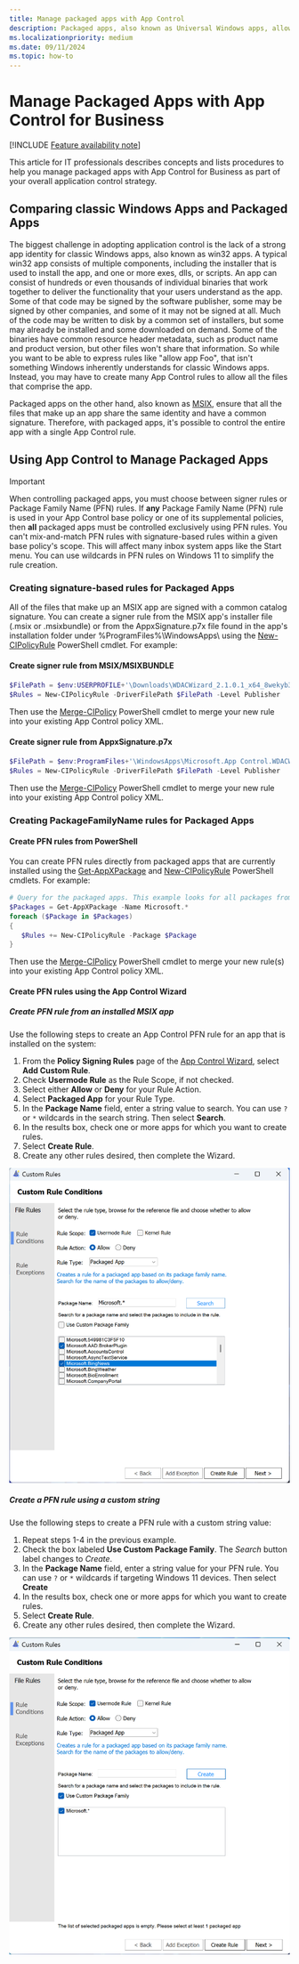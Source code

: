 ```yaml
---
title: Manage packaged apps with App Control
description: Packaged apps, also known as Universal Windows apps, allow you to control the entire app by using a single App Control for Business rule.
ms.localizationpriority: medium
ms.date: 09/11/2024
ms.topic: how-to
---
```


# Manage Packaged Apps with App Control for Business

[!INCLUDE [Feature availability note](../includes/feature-availability-note.md)]

This article for IT professionals describes concepts and lists procedures to help you manage packaged apps with App Control for Business as part of your overall application control strategy.

## Comparing classic Windows Apps and Packaged Apps

The biggest challenge in adopting application control is the lack of a strong app identity for classic Windows apps, also known as win32 apps. A typical win32 app consists of multiple components, including the installer that is used to install the app, and one or more exes, dlls, or scripts. An app can consist of hundreds or even thousands of individual binaries that work together to deliver the functionality that your users understand as the app. Some of that code may be signed by the software publisher, some may be signed by other companies, and some of it may not be signed at all. Much of the code may be written to disk by a common set of installers, but some may already be installed and some downloaded on demand. Some of the binaries have common resource header metadata, such as product name and product version, but other files won't share that information. So while you want to be able to express rules like "allow app Foo", that isn't something Windows inherently understands for classic Windows apps. Instead, you may have to create many App Control rules to allow all the files that comprise the app.

Packaged apps on the other hand, also known as [MSIX](/windows/msix/overview), ensure that all the files that make up an app share the same identity and have a common signature. Therefore, with packaged apps, it's possible to control the entire app with a single App Control rule.

## Using App Control to Manage Packaged Apps

> [!IMPORTANT]
> When controlling packaged apps, you must choose between signer rules or Package Family Name (PFN) rules. If **any** Package Family Name (PFN) rule is used in your App Control base policy or one of its supplemental policies, then **all** packaged apps must be controlled exclusively using PFN rules. You can't mix-and-match PFN rules with signature-based rules within a given base policy's scope. This will affect many inbox system apps like the Start menu. You can use wildcards in PFN rules on Windows 11 to simplify the rule creation.

### Creating signature-based rules for Packaged Apps

All of the files that make up an MSIX app are signed with a common catalog signature. You can create a signer rule from the MSIX app's installer file (\.msix or \.msixbundle) or from the AppxSignature.p7x file found in the app's installation folder under %ProgramFiles%\\WindowsApps\\ using the [New-CIPolicyRule](/powershell/module/configci/new-cipolicyrule) PowerShell cmdlet. For example:

#### Create signer rule from MSIX/MSIXBUNDLE

```powershell
$FilePath = $env:USERPROFILE+'\Downloads\WDACWizard_2.1.0.1_x64_8wekyb3d8bbwe.MSIX'
$Rules = New-CIPolicyRule -DriverFilePath $FilePath -Level Publisher
```

Then use the [Merge-CIPolicy](/powershell/module/configci/merge-cipolicy) PowerShell cmdlet to merge your new rule into your existing App Control policy XML.

#### Create signer rule from AppxSignature.p7x

```powershell
$FilePath = $env:ProgramFiles+'\WindowsApps\Microsoft.App Control.WDACWizard_2.1.0.1_x64__8wekyb3d8bbwe\AppxSignature.p7x'
$Rules = New-CIPolicyRule -DriverFilePath $FilePath -Level Publisher
```

Then use the [Merge-CIPolicy](/powershell/module/configci/merge-cipolicy) PowerShell cmdlet to merge your new rule into your existing App Control policy XML.

### Creating PackageFamilyName rules for Packaged Apps

#### Create PFN rules from PowerShell

You can create PFN rules directly from packaged apps that are currently installed using the [Get-AppXPackage](/powershell/module/appx/get-appxpackage) and [New-CIPolicyRule](/powershell/module/configci/new-cipolicyrule) PowerShell cmdlets. For example:

```powershell
# Query for the packaged apps. This example looks for all packages from Microsoft.
$Packages = Get-AppXPackage -Name Microsoft.*
foreach ($Package in $Packages)
{
   $Rules += New-CIPolicyRule -Package $Package
}
```

Then use the [Merge-CIPolicy](/powershell/module/configci/merge-cipolicy) PowerShell cmdlet to merge your new rule(s) into your existing App Control policy XML.

#### Create PFN rules using the App Control Wizard

##### Create PFN rule from an installed MSIX app

Use the following steps to create an App Control PFN rule for an app that is installed on the system:

1. From the **Policy Signing Rules** page of the [App Control Wizard](https://aka.ms/wdacwizard), select **Add Custom Rule**.
2. Check **Usermode Rule** as the Rule Scope, if not checked.
3. Select either **Allow** or **Deny** for your Rule Action.
4. Select **Packaged App** for your Rule Type.
5. In the **Package Name** field, enter a string value to search. You can use `?` or `*` wildcards in the search string. Then select **Search**.
6. In the results box, check one or more apps for which you want to create rules.
7. Select **Create Rule**.
8. Create any other rules desired, then complete the Wizard.

![Create PFN rule from App Control Wizard](../images/appcontrol-wizard-custom-pfn-rule.png)

##### Create a PFN rule using a custom string

Use the following steps to create a PFN rule with a custom string value:

1. Repeat steps 1-4 in the previous example.
2. Check the box labeled **Use Custom Package Family**. The *Search* button label changes to *Create*.
3. In the **Package Name** field, enter a string value for your PFN rule. You can use `?` or `*` wildcards if targeting Windows 11 devices. Then select **Create**
4. In the results box, check one or more apps for which you want to create rules.
5. Select **Create Rule**.
6. Create any other rules desired, then complete the Wizard.

![Create PFN rule with custom string from App Control Wizard](../images/appcontrol-wizard-custom-manual-pfn-rule.png)
